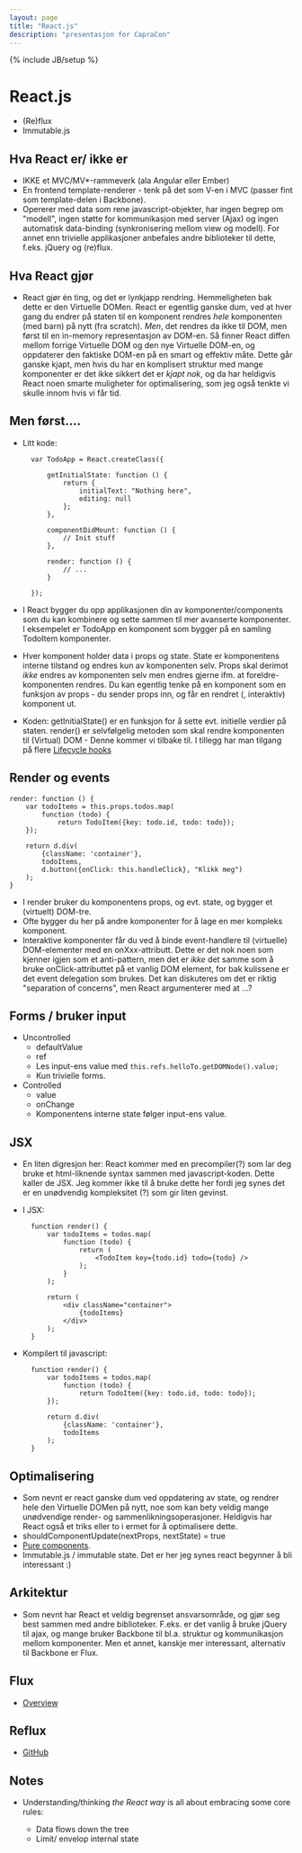 ```yaml
---
layout: page
title: "React.js"
description: "presentasjon for CapraCon"
---
```

{% include JB/setup %}


React.js
========

* (Re)flux
* Immutable.js

Hva React er/ ikke er
---------------------

* IKKE et MVC/MV\*-rammeverk (ala Angular eller Ember)
* En frontend template-renderer -
  tenk på det som V-en i MVC
  (passer fint som template-delen i Backbone).
* Opererer med data som rene javascript-objekter,
  har ingen begrep om "modell",
  ingen støtte for kommunikasjon med server (Ajax)
  og ingen automatisk data-binding
  (synkronisering mellom view og modell).
  For annet enn trivielle applikasjoner
  anbefales andre biblioteker til dette,
  f.eks. jQuery og (re)flux.

Hva React gjør
--------------

* React gjør én ting, og det er lynkjapp rendring.
  Hemmeligheten bak dette er den Virtuelle DOMen.
  React er egentlig ganske dum,
  ved at hver gang du endrer på staten til en komponent
  rendres _hele_ komponenten (med barn) på nytt (fra scratch).
  _Men_, det rendres da ikke til DOM,
  men først til en in-memory representasjon av DOM-en.
  Så finner React diffen mellom
  forrige Virtuelle DOM og den nye Virtuelle DOM-en,
  og oppdaterer den faktiske DOM-en
  på en smart og effektiv måte.
  Dette går ganske kjapt,
  men hvis du har en komplisert struktur
  med mange komponenter
  er det ikke sikkert det er _kjapt nok_,
  og da har heldigvis React noen smarte
  muligheter for optimalisering,
  som jeg også tenkte vi skulle innom hvis vi får tid.

Men først....
-------------

* Litt kode:

        var TodoApp = React.createClass({

            getInitialState: function () {
                return {
                    initialText: "Nothing here",
                    editing: null
                };
            },

            componentDidMount: function () {
                // Init stuff
            },

            render: function () {
                // ...
            }

        });

* I React bygger du opp applikasjonen din av komponenter/components
  som du kan kombinere og sette sammen til mer avanserte komponenter.
  I eksempelet er TodoApp en komponent som
  bygger på en samling TodoItem komponenter.
* Hver komponent holder data i
  props og
  state.
  State er komponentens interne tilstand
  og endres kun av komponenten selv.
  Props skal derimot _ikke_ endres av komponenten selv
  men endres gjerne ifm. at foreldre-komponenten rendres.
  Du kan egentlig tenke på en komponent
  som en funksjon av props - 
  du sender props inn,
  og får en rendret (, interaktiv) komponent ut.

* Koden:
  getInitialState() er en funksjon for å sette evt. initielle verdier på staten.
  render() er selvfølgelig metoden som skal rendre komponenten til (Virtual) DOM - 
  Denne kommer vi tilbake til.
  I tillegg har man tilgang på flere
  [Lifecycle hooks](https://facebook.github.io/react/docs/component-specs.html#lifecycle-methods)

Render og events
----------------

    render: function () {
        var todoItems = this.props.todos.map(
            function (todo) {
                return TodoItem({key: todo.id, todo: todo});
        });

        return d.div(
            {className: 'container'},
            todoItems,
            d.button({onClick: this.handleClick}, "Klikk meg")
        );
    }

* I render bruker du komponentens props,
  og evt. state,
  og bygger et (virtuelt) DOM-tre.
* Ofte bygger du her på andre komponenter
  for å lage en mer kompleks komponent.
* Interaktive komponenter får du
  ved å binde event-handlere til
  (virtuelle) DOM-elementer med en onXxx-attributt.
  Dette er det nok noen som kjenner igjen som et anti-pattern,
  men det er _ikke_ det samme som
  å bruke onClick-attributtet på et vanlig DOM element,
  for bak kulissene er det event delegation som brukes.
  Det kan diskuteres om det er riktig "separation of concerns",
  men React argumenterer med at ...?

Forms / bruker input
--------------------

* Uncontrolled
  * defaultValue
  * ref
  * Les input-ens value med `this.refs.helloTo.getDOMNode().value;`
  * Kun trivielle forms.
* Controlled
  * value
  * onChange
  * Komponentens interne state følger input-ens value.


JSX
---

* En liten digresjon her:
  React kommer med en precompiler(?) som lar deg bruke et
  html-liknende syntax sammen med javascript-koden.
  Dette kaller de JSX.
  Jeg kommer ikke til å bruke dette her
  fordi jeg synes det er en unødvendig kompleksitet (?)
  som gir liten gevinst.

* I JSX:

        function render() {
            var todoItems = todos.map(
                function (todo) {
                    return (
                        <TodoItem key={todo.id} todo={todo} />
                    );
                }
            );

            return (
                <div className="container">
                    {todoItems}
                </div>
            );
        }

* Kompilert til javascript:

        function render() {
            var todoItems = todos.map(
                function (todo) {
                    return TodoItem({key: todo.id, todo: todo});
            });

            return d.div(
                {className: 'container'},
                todoItems
            );
        }

Optimalisering
------------

* Som nevnt er react ganske dum
  ved oppdatering av state,
  og rendrer hele den Virtuelle DOMen på nytt,
  noe som kan bety veldig mange unødvendige
  render- og sammenlikningsoperasjoner.
  Heldigvis har React også et triks eller to i ermet
  for å optimalisere dette.
* shouldComponentUpdate(nextProps, nextState) = true
* [Pure components](https://facebook.github.io/react/docs/pure-render-mixin.html).
* Immutable.js / immutable state.
  Det er her jeg synes react begynner å bli interessant :)

Arkitektur
----------

* Som nevnt har React et veldig begrenset ansvarsområde,
  og gjør seg best sammen med andre biblioteker.
  F.eks. er det vanlig å bruke jQuery til ajax,
  og mange bruker Backbone til bl.a.
  struktur og kommunikasjon mellom komponenter.
  Men et annet,
  kanskje mer interessant,
  alternativ til Backbone
  er Flux.

Flux
----

* [Overview](https://facebook.github.io/flux/docs/overview.html)

Reflux
------

* [GitHub](https://github.com/reflux/refluxjs)


Notes
-----

* Understanding/thinking _the React way_ 
  is all about embracing some core rules:

  * Data flows down the tree
  * Limit/ envelop internal state


